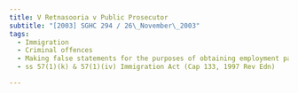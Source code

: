 ```yaml
---
title: V Retnasooria v Public Prosecutor 
subtitle: "[2003] SGHC 294 / 26\_November\_2003"
tags:
  - Immigration
  - Criminal offences
  - Making false statements for the purposes of obtaining employment passes
  - ss 57(1)(k) & 57(1)(iv) Immigration Act (Cap 133, 1997 Rev Edn)

---
```


